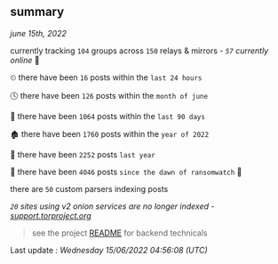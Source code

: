 
## summary
_june 15th, 2022_

currently tracking `104` groups across `150` relays & mirrors - _`57` currently online_ 📡

⏲ there have been `16` posts within the `last 24 hours`

🕓 there have been `126` posts within the `month of june`

📅 there have been `1064` posts within the `last 90 days`

🏚 there have been `1760` posts within the `year of 2022`

🚀 there have been `2252` posts `last year`

🦕 there have been `4046` posts `since the dawn of ransomwatch` 🐣

there are `50` custom parsers indexing posts

_`20` sites using v2 onion services are no longer indexed - [support.torproject.org](https://support.torproject.org/onionservices/v2-deprecation/)_

> see the project [README](https://github.com/jmousqueton/ransomwatch#readme) for backend technicals



Last update : _Wednesday 15/06/2022 04:56:08 (UTC)_

